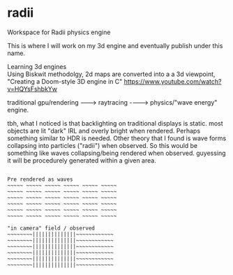 # radii



Workspace for Radii physics engine

This is where I will work on my 3d engine and eventually publish under this name.

Learning 3d engines <br>
Using Biskwit methodolgy, 2d maps are converted into a a 3d viewpoint, "Creating a Doom-style 3D engine in C" https://www.youtube.com/watch?v=HQYsFshbkYw</p>

traditional gpu/rendering ---> raytracing ----> physics/"wave energy" engine.

tbh, what I noticed is that backlighting on traditional displays is static. most objects are lit "dark" IRL and overly bright when rendered. Perhaps something similar to HDR is needed. Other theory that I found is wave forms collapsing into particles ("radii") when observed. So this would be something like waves collapsing/being rendered when observed. guyessing it will be procedurely generated within a given area.

~~~~~ Waves | radii

Pre rendered as waves
~~~~~ ~~~~~ ~~~~~ ~~~~~ ~~~~~ ~~~~~ 
~~~~~ ~~~~~ ~~~~~ ~~~~~ ~~~~~ ~~~~~ 
~~~~~ ~~~~~ ~~~~~ ~~~~~ ~~~~~ ~~~~~ 
~~~~~ ~~~~~ ~~~~~ ~~~~~ ~~~~~ ~~~~~ 
~~~~~ ~~~~~ ~~~~~ ~~~~~ ~~~~~ ~~~~~ 
~~~~~ ~~~~~ ~~~~~ ~~~~~ ~~~~~ ~~~~~ 

"in camera" field / observed
~~~~~~~~||||||||||||||~~~~~~~~~~~~
~~~~~~~~||||||||||||||~~~~~~~~~~~~
~~~~~~~~||||||||||||||~~~~~~~~~~~~
~~~~~~~~||||||||||||||~~~~~~~~~~~~
~~~~~~~~||||||||||||||~~~~~~~~~~~~
~~~~~~~~||||||||||||||~~~~~~~~~~~~
